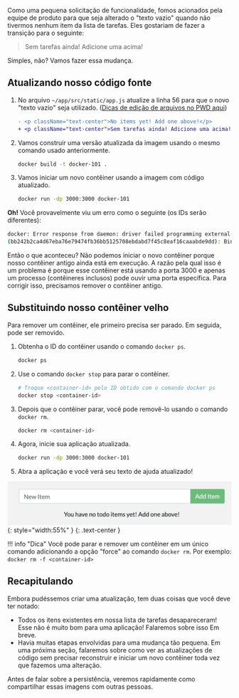 
Como uma pequena solicitação de funcionalidade, fomos acionados pela equipe de produto para que seja alterado 
o "texto vazio" quando não tivermos nenhum item da lista de tarefas. Eles
gostariam de fazer a transição para o seguinte:

> Sem tarefas ainda! Adicione uma acima!

Simples, não? Vamos fazer essa mudança.

## Atualizando nosso código fonte

1. No arquivo `~/app/src/static/app.js` atualize a linha 56 para que o novo "texto vazio" seja utilizado. ([Dicas de edição de arquivos no PWD aqui](/pwd-tips#editing-files))

    ```diff
    - <p className="text-center">No items yet! Add one above!</p>
    + <p className="text-center">Sem tarefas ainda! Adicione uma acima!</p>
    ```

1. Vamos construir uma versão atualizada da imagem usando o mesmo comando usado anteriormente.

    ```bash
    docker build -t docker-101 .
    ```

1. Vamos iniciar um novo contêiner usando a imagem com código atualizado.

    ```bash
    docker run -dp 3000:3000 docker-101
    ```

**Oh!** Você provavelmente viu um erro como o seguinte (os IDs serão diferentes):

```bash
docker: Error response from daemon: driver failed programming external connectivity on endpoint laughing_burnell
(bb242b2ca4d67eba76e79474fb36bb5125708ebdabd7f45c8eaf16caaabde9dd): Bind for 0.0.0.0:3000 failed: port is already allocated.
```

Então o que aconteceu? Não podemos iniciar o novo contêiner porque nosso contêiner antigo ainda está
em execução. A razão pela qual isso é um problema é porque esse contêiner está usando a porta 3000 e
apenas um processo (contêineres inclusos) pode ouvir uma porta específica. Para corrigir isso, precisamos remover
o contêiner antigo.


## Substituindo nosso contêiner velho

Para remover um contêiner, ele primeiro precisa ser parado. Em seguida, pode ser removido.

1. Obtenha o ID do contêiner usando o comando `docker ps`.

    ```bash
    docker ps
    ```

1. Use o comando `docker stop` para parar o contêiner.

    ```bash
    # Troque <container-id> pelo ID obtido com o comando docker ps
    docker stop <container-id>
    ```

1. Depois que o contêiner parar, você pode removê-lo usando o comando `docker rm`.

    ```bash
    docker rm <container-id>
    ```

1. Agora, inicie sua aplicação atualizada.

    ```bash
    docker run -dp 3000:3000 docker-101
    ```

1. Abra a aplicação e você verá seu texto de ajuda atualizado!

![Aplicação atualizada com texto vazio atualizado](todo-list-updated-empty-text.png){: style="width:55%" }
{: .text-center }

!!! info "Dica"
    Você pode parar e remover um contêiner em um único comando adicionando a opção "force"
    ao comando `docker rm`. Por exemplo: `docker rm -f <container-id>`

## Recapitulando

Embora pudéssemos criar uma atualização, tem duas coisas que você deve ter notado:

- Todos os itens existentes em nossa lista de tarefas desapareceram! Esse não é muito bom para uma aplicação! Falaremos sobre isso
Em breve.
- Havia muitas etapas envolvidas para uma mudança tão pequena. Em uma próxima seção, falaremos sobre
como ver as atualizações de código sem precisar reconstruir e iniciar um novo contêiner toda vez que fazemos uma alteração.

Antes de falar sobre a persistência, veremos rapidamente como compartilhar essas imagens com outras pessoas.
